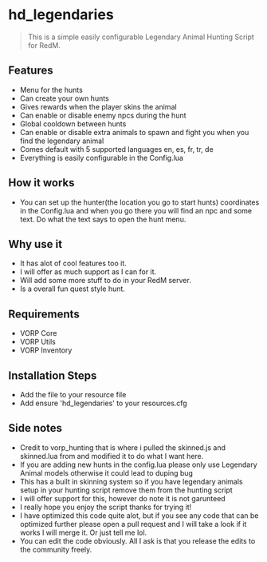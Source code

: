 # hd_legendaries

>This is a simple easily configurable Legendary Animal Hunting Script for RedM.

## Features
- Menu for the hunts
- Can create your own hunts
- Gives rewards when the player skins the animal
- Can enable or disable enemy npcs during the hunt
- Global cooldown between hunts
- Can enable or disable extra animals to spawn and fight you when you find the legendary animal
- Comes default with 5 supported languages en, es, fr, tr, de
- Everything is easily configurable in the Config.lua

## How it works
- You can set up the hunter(the location you go to start hunts) coordinates in the Config.lua and when you go there you will find an npc and some text. Do what the text says to open the hunt menu.

## Why use it
- It has alot of cool features too it. 
- I will offer as much support as I can for it. 
- Will add some more stuff to do in your RedM server. 
- Is a overall fun quest style hunt.

## Requirements
- VORP Core
- VORP Utils
- VORP Inventory

## Installation Steps
- Add the file to your resource file
- Add ensure 'hd_legendaries' to your resources.cfg

## Side notes
- Credit to vorp_hunting that is where i pulled the skinned.js and skinned.lua from and modified it to do what I want here.
- If you are adding new hunts in the config.lua please only use Legendary Animal models otherwise it could lead to duping bug
- This has a built in skinning system so if you have legendary animals setup in your hunting script remove them from the hunting script
- I will offer support for this, however do note it is not garunteed
- I really hope you enjoy the script thanks for trying it!
- I have optimized this code quite alot, but if you see any code that can be optimized further please open a pull request and I will take a look if it works I will merge it. Or just tell me lol.
- You can edit the code obviously. All I ask is that you release the edits to the community freely.
